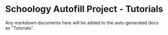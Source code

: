 # Schoology Autofill Project - Tutorials

Any markdown documents here will be added to the auto-generated docs as "Tutorials".
